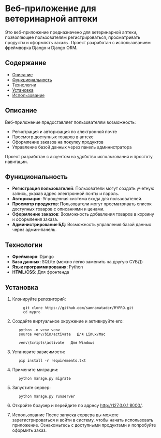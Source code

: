 # Веб-приложение для ветеринарной аптеки

Это веб-приложение предназначено для ветеринарной аптеки, позволяющее пользователям регистрироваться, просматривать продукты и оформлять заказы. Проект разработан с использованием фреймворка Django и Django ORM.

## Содержание

- [Описание](#описание)
- [Функциональность](#функциональность)
- [Технологии](#технологии)
- [Установка](#установка)
- [Использование](#использование)


## Описание

Веб-приложение предоставляет пользователям возможность:

- Регистрация и авторизация по электронной почте
- Просмотр доступных товаров в аптеке
- Оформление заказов на покупку продуктов
- Управление базой данных через панель администратора

Проект разработан с акцентом на удобство использования и простоту навигации.

## Функциональность

- **Регистрация пользователей**: Пользователи могут создать учетную запись, указав адрес электронной почты и пароль.
- **Авторизация**: Упрощенная система входа для пользователей.
- **Просмотр продуктов**: Пользователи могут просматривать список доступных товаров с описаниями и ценами.
- **Оформление заказов**: Возможность добавления товаров в корзину и оформления заказа.
- **Администрирование БД**: Возможность управления базой данных через админ-панель.

## Технологии

- **Фреймворк**: Django
- **База данных**: SQLite (можно легко заменить на другую СУБД)
- **Язык программирования**: Python
- **HTML/CSS**: Для фронтенда


## Установка

1. Клонируйте репозиторий:


      
            git clone https://github.com/sannamatador/MYPRO.git
            cd mypro
   
 
2. Создайте виртуальное окружение и активируйте его:

   
          python -m venv venv
          source venv/bin/activate   Для Linux/Mac
         
          venv\Scripts\activate   Для Windows
   
   
4. Установите зависимости:

          pip install -r requirements.txt
   
5. Примените миграции:

          python manage.py migrate
   
6. Запустите сервер:

          python manage.py runserver

7. Откройте браузер и перейдите по адресу http://127.0.0.1:8000/.

8. Использование
После запуска сервера вы можете зарегистрироваться и войти в систему, чтобы начать использовать приложение. Ознакомьтесь с доступными продуктами и попробуйте оформить заказ.


